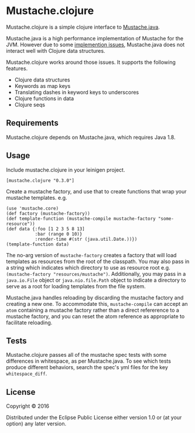 # Mustache.clojure

Mustache.clojure is a simple clojure interface to [Mustache.java](https://github.com/spullara/mustache.java). 

Mustache.java is a high performance implementation of Mustache for the JVM. However due to some [implemention issues](https://groups.google.com/forum/#!topic/mustachejava/e8EjcdYUY3E), Mustache.java does not interact well with Clojure data structures.

Mustache.clojure works around those issues. It supports the following features.

* Clojure data structures
* Keywords as map keys
* Translating dashes in keyword keys to underscores
* Clojure functions in data
* Clojure seqs

## Requirements

Mustache.clojure depends on Mustache.java, which requires Java 1.8.

## Usage

Include mustache.clojure in your leinigen project.

    [mustache.clojure "0.3.0"]

Create a mustache factory, and use that to create functions that wrap your mustache templates. e.g.

    (use 'mustache.core)
    (def factory (mustache-factory))
    (def template-function (mustache-compile mustache-factory "some-resource"))
    (def data {:foo [1 2 3 5 8 13] 
               :bar (range 0 10)} 
               :render-time #(str (java.util.Date.))})
    (template-function data)

The no-arg version of `mustache-factory` creates a factory that will load templates as resources from the root of the classpath. You may also pass in a string which indicates which directory to use as resource root e.g. `(mustache-factory "resources/mustache")`. Additionally, you may pass in a `java.io.File` object or `java.nio.file.Path` object to indicate a directory to serve as a root for loading templates from the file system.

Mustache.java handles reloading by discarding the mustache factory and creating a new one. To accommodate this, `mustache-compile` can accept an `atom` containing a mustache factory rather than a direct refererence to a mustache factory, and you can reset the atom reference as appropriate to facilitate reloading.

## Tests

Mustache.clojure passes all of the mustache spec tests with some differences in whitespace, as per Mustache.java. To see which tests produce different behaviors, search the spec's yml files for the key `whitespace_diff`.

## License

Copyright © 2016

Distributed under the Eclipse Public License either version 1.0 or (at
your option) any later version.
